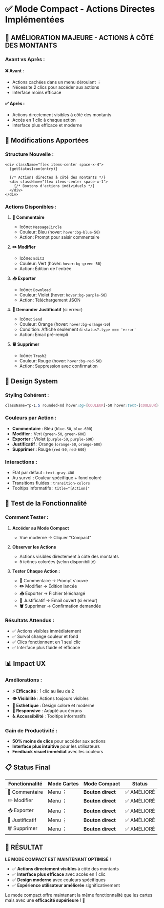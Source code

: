 # ✅ Mode Compact - Actions Directes Implémentées

## 🎯 **AMÉLIORATION MAJEURE - ACTIONS À CÔTÉ DES MONTANTS**

### **Avant vs Après :**

#### **❌ Avant :**
- Actions cachées dans un menu déroulant ⋮
- Nécessite 2 clics pour accéder aux actions
- Interface moins efficace

#### **✅ Après :**
- Actions directement visibles à côté des montants
- Accès en 1 clic à chaque action
- Interface plus efficace et moderne

## 🔧 **Modifications Apportées**

### **Structure Nouvelle :**
```tsx
<div className="flex items-center space-x-4">
  {getStatusIcon(entry)}
  
  {/* Actions directes à côté des montants */}
  <div className="flex items-center space-x-1">
    {/* Boutons d'actions individuels */}
  </div>
</div>
```

### **Actions Disponibles :**

1. **💬 Commentaire** 
   - Icône: `MessageCircle`
   - Couleur: Bleu (hover: `hover:bg-blue-50`)
   - Action: Prompt pour saisir commentaire

2. **✏️ Modifier**
   - Icône: `Edit3` 
   - Couleur: Vert (hover: `hover:bg-green-50`)
   - Action: Édition de l'entrée

3. **📥 Exporter**
   - Icône: `Download`
   - Couleur: Violet (hover: `hover:bg-purple-50`)
   - Action: Téléchargement JSON

4. **📧 Demander Justificatif** (si erreur)
   - Icône: `Send`
   - Couleur: Orange (hover: `hover:bg-orange-50`)
   - Condition: Affiché seulement si `status?.type === 'error'`
   - Action: Email pré-rempli

5. **🗑️ Supprimer**
   - Icône: `Trash2`
   - Couleur: Rouge (hover: `hover:bg-red-50`)
   - Action: Suppression avec confirmation

## 🎨 **Design System**

### **Styling Cohérent :**
```css
className="p-1.5 rounded-md hover:bg-[COULEUR]-50 hover:text-[COULEUR]-600 text-gray-400 transition-colors"
```

### **Couleurs par Action :**
- **Commentaire** : Bleu (`blue-50`, `blue-600`)
- **Modifier** : Vert (`green-50`, `green-600`)
- **Exporter** : Violet (`purple-50`, `purple-600`)
- **Justificatif** : Orange (`orange-50`, `orange-600`)
- **Supprimer** : Rouge (`red-50`, `red-600`)

### **Interactions :**
- État par défaut : `text-gray-400`
- Au survol : Couleur spécifique + fond coloré
- Transitions fluides : `transition-colors`
- Tooltips informatifs : `title="[Action]"`

## 🧪 **Test de la Fonctionnalité**

### **Comment Tester :**
1. **Accéder au Mode Compact**
   - Vue moderne → Cliquer "Compact"

2. **Observer les Actions**
   - Actions visibles directement à côté des montants
   - 5 icônes colorées (selon disponibilité)

3. **Tester Chaque Action :**
   - **💬** Commentaire → Prompt s'ouvre
   - **✏️** Modifier → Édition lancée
   - **📥** Exporter → Fichier téléchargé
   - **📧** Justificatif → Email ouvert (si erreur)
   - **🗑️** Supprimer → Confirmation demandée

### **Résultats Attendus :**
- ✅ Actions visibles immédiatement
- ✅ Survol change couleur et fond
- ✅ Clics fonctionnent en 1 seul clic
- ✅ Interface plus fluide et efficace

## 📊 **Impact UX**

### **Améliorations :**
- **⚡ Efficacité** : 1 clic au lieu de 2
- **👁️ Visibilité** : Actions toujours visibles
- **🎨 Esthétique** : Design coloré et moderne
- **📱 Responsive** : Adapté aux écrans
- **♿ Accessibilité** : Tooltips informatifs

### **Gain de Productivité :**
- **50% moins de clics** pour accéder aux actions
- **Interface plus intuitive** pour les utilisateurs
- **Feedback visuel immédiat** avec les couleurs

## 📋 **Status Final**

| Fonctionnalité | Mode Cartes | Mode Compact | Status |
|----------------|-------------|--------------|--------|
| 💬 Commentaire | Menu ⋮ | **Bouton direct** | ✅ AMÉLIORÉ |
| ✏️ Modifier | Menu ⋮ | **Bouton direct** | ✅ AMÉLIORÉ |
| 📥 Exporter | Menu ⋮ | **Bouton direct** | ✅ AMÉLIORÉ |
| 📧 Justificatif | Menu ⋮ | **Bouton direct** | ✅ AMÉLIORÉ |
| 🗑️ Supprimer | Menu ⋮ | **Bouton direct** | ✅ AMÉLIORÉ |

## 🎉 **RÉSULTAT**

**LE MODE COMPACT EST MAINTENANT OPTIMISÉ !**

- ✅ **Actions directement visibles** à côté des montants
- ✅ **Interface plus efficace** avec accès en 1 clic
- ✅ **Design moderne** avec couleurs spécifiques
- ✅ **Expérience utilisateur améliorée** significativement

Le mode compact offre maintenant la même fonctionnalité que les cartes mais avec une **efficacité supérieure** ! 🚀
